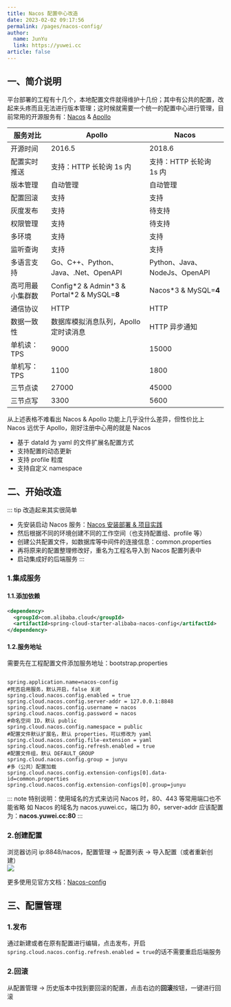 ```yaml
---
title: Nacos 配置中心改造
date: 2023-02-02 09:17:56
permalink: /pages/nacos-config/
author: 
  name: JunYu
  link: https://yuwei.cc
article: false
---
```

## 一、简介说明
平台部署的工程有十几个，本地配置文件就得维护十几份；其中有公共的配置，改起来头疼而且无法进行版本管理；这时候就需要一个统一的配置中心进行管理，目前常用的开源服务有：[Nacos](/pages/nacos-config/) & [Apollo](/pages/apollo/)

|服务对比|Apollo|Nacos|
|---|---|---|
|开源时间|2016.5|2018.6
|配置实时推送|支持：HTTP 长轮询 1s 内|支持：HTTP 长轮询 1s 内|
|版本管理|自动管理|自动管理|
|配置回滚|支持|支持|
|灰度发布|支持|待支持|
|权限管理|支持|待支持|
|多环境|支持|支持|
|监听查询|支持|支持|
|多语言支持|Go、C++、Python、Java、.Net、OpenAPI|Python、Java、NodeJs、OpenAPI
|高可用最小集群数|Config\*2 & Admin\*3 & Portal\*2 & MySQL=**8**|Nacos\*3 & MySQL=**4**|
|通信协议|HTTP|HTTP|
|数据一致性|数据库模拟消息队列，Apollo 定时读消息|HTTP 异步通知|
|单机读：TPS|9000|15000|
|单机写：TPS|1100|1800|
|三节点读|27000|45000|
|三节点写|3300|5600|

从上述表格不难看出 Nacos & Apollo 功能上几乎没什么差异，但性价比上 Nacos 远优于 Apollo，刚好注册中心用的就是 Nacos
- 基于 dataId 为 yaml 的文件扩展名配置方式
- 支持配置的动态更新
- 支持 profile 粒度
- 支持自定义 namespace
## 二、开始改造
::: tip 改造起来其实很简单
- 先安装启动 Nacos 服务：[Nacos 安装部署 & 项目实践](/pages/nacos/)
- 然后根据不同的环境创建不同的工作空间（也支持配置组、profile 等）
- 创建公共配置文件，如数据库等中间件的连接信息：common.properties
- 再将原来的配置整理修改好，重名为工程名导入到 Nacos 配置列表中
- 启动集成好的后端服务
:::
### 1.集成服务
#### 1.1.添加依赖
```xml
<dependency>
  <groupId>com.alibaba.cloud</groupId>
  <artifactId>spring-cloud-starter-alibaba-nacos-config</artifactId>
</dependency>
```
#### 1.2.服务地址
需要先在工程配置文件添加服务地址：bootstrap.properties
```text

spring.application.name=nacos-config
#死否启用服务，默认开启，false 关闭
spring.cloud.nacos.config.enabled = true
spring.cloud.nacos.config.server-addr = 127.0.0.1:8848
spring.cloud.nacos.config.username = nacos
spring.cloud.nacos.config.password = nacos
#命名空间 ID，默认 public
spring.cloud.nacos.config.namespace = public
#配置文件默认扩展名，默认 properties，可以修改为 yaml
spring.cloud.nacos.config.file-extension = yaml
spring.cloud.nacos.config.refresh.enabled = true
#配置文件组，默认 DEFAULT_GROUP
spring.cloud.nacos.config.group = junyu
#多（公共）配置加载
spring.cloud.nacos.config.extension-configs[0].data-id=common.properties
spring.cloud.nacos.config.extension-configs[0].group=junyu
```
::: note 特别说明：使用域名的方式来访问 Nacos 时，80、443 等常用端口也不能省略
如 Nacos 的域名为 nacos.yuwei.cc，端口为 80，server-addr 应该配置为：**nacos.yuwei.cc:80**
:::
### 2.创建配置
浏览器访问 ip:8848/nacos，配置管理 -> 配置列表 -> 导入配置（或者重新创建）  
![](https://f.pz.al/pzal/2023/02/02/89061ce5e33bf.png)

更多使用见官方文档：[Nacos-config](https://github.com/alibaba/spring-cloud-alibaba/wiki/Nacos-config)

## 三、配置管理
### 1.发布
通过新建或者在原有配置进行编辑，点击发布，开启 `spring.cloud.nacos.config.refresh.enabled = true`的话不需要重启后端服务
### 2.回滚
从配置管理 -> 历史版本中找到要回滚的配置，点击右边的**回滚**按钮，一键进行回滚